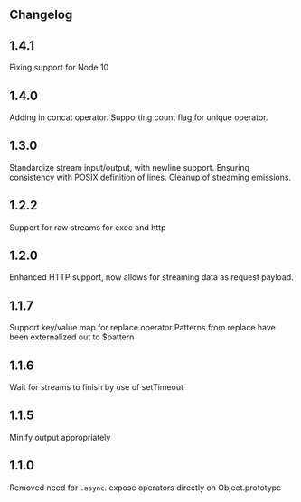 Changelog
-----------------------------

## 1.4.1
Fixing support for Node 10

## 1.4.0
Adding in concat operator.  Supporting count flag for unique operator.

## 1.3.0

Standardize stream input/output, with newline support.  Ensuring consistency with POSIX definition of lines.
Cleanup of streaming emissions.

## 1.2.2
Support for raw streams for exec and http

## 1.2.0
Enhanced HTTP support, now allows for streaming data as request payload.

## 1.1.7
Support key/value map for replace operator
Patterns from replace have been externalized out to $pattern

## 1.1.6
Wait for streams to finish by use of setTimeout

## 1.1.5
Minify output appropriately

## 1.1.0
Removed need for `.async`.  expose operators directly on Object.prototype